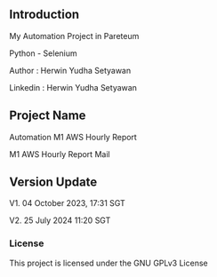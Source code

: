 ## Introduction

My Automation Project in Pareteum

Python - Selenium

Author : Herwin Yudha Setyawan

Linkedin : Herwin Yudha Setyawan


## Project Name

Automation M1 AWS Hourly Report

M1 AWS Hourly Report Mail


## Version Update

V1. ‎04 October ‎2023, ‏‎17:31 SGT

V2. ‎25 July 2024 11:20 SGT


### License
This project is licensed under the GNU GPLv3 License
